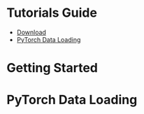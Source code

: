 # Tutorials Guide
- [Download](#getting_started)
- [PyTorch Data Loading](#pytorch_data_loading)
 

# Getting Started

# PyTorch Data Loading
